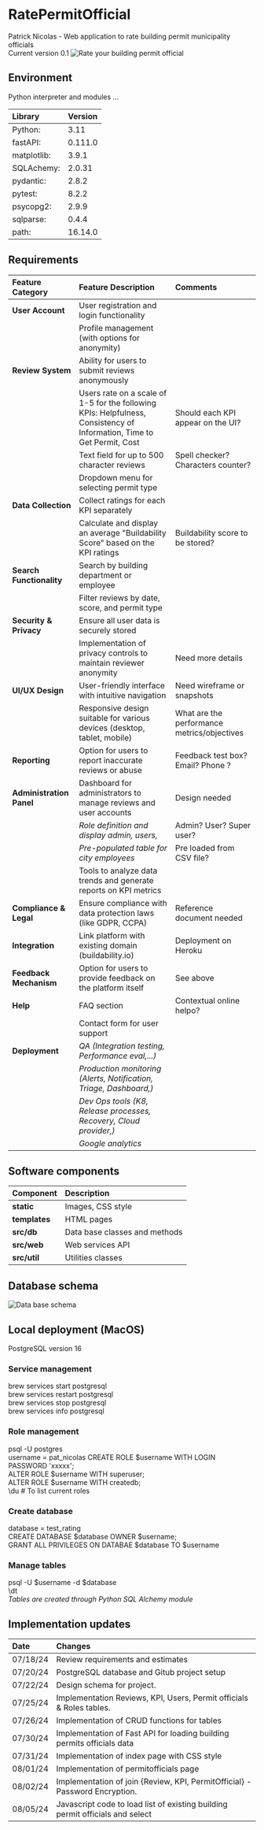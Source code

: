 # RatePermitOfficial
Patrick Nicolas - 
Web application to rate building permit municipality officials    
Current version 0.1
![Rate your building permit official](images/Building_permit_application_desk.png)

## Environment
Python interpreter and modules ...    
 
|Library    | Version |
|:----------|:--------|
|Python:    | 3.11    |
|fastAPI:   | 0.111.0 |    
|matplotlib:| 3.9.1   |    
|SQLAchemy: | 2.0.31  |
|pydantic:  | 2.8.2   |
|pytest:    | 8.2.2   |
|psycopg2:  | 2.9.9   | 
|sqlparse:  | 0.4.4   |
|path:      | 16.14.0 |


## Requirements

| Feature Category    | Feature Description                                                                                                    | Comments       |
|:--------------------|:-----------------------------------------------------------------------------------------------------------------------|:---------------|
| __User Account__    | User registration and login functionality                                                                              | 	              |
|                     | Profile management (with options for anonymity)                                                                        |                |
| __Review System__   | Ability for users to submit reviews anonymously                                                                        |                |
|                     | Users rate on a scale of 1-5 for the following KPIs: Helpfulness, Consistency of Information, Time to Get Permit, Cost | Should each KPI appear on the UI?               |
|                     | Text field for up to 500 character reviews                                                                             |Spell checker? Characters counter? |
|                     | Dropdown menu for selecting permit type                                                                                | |
| __Data Collection__ | Collect ratings for each KPI separately                                                                                |
|                     | Calculate and display an average "Buildability Score" based on the KPI ratings                                         | Buildability score to be stored?|
| __Search Functionality__| Search by building department or employee                                                                              
| | Filter reviews by date, score, and permit type                                                                         | |
| __Security & Privacy__ | Ensure all user data is securely stored                                                                                | |
| | Implementation of privacy controls to maintain reviewer anonymity                                                      | Need more details|
| __UI/UX Design__ | User-friendly interface with intuitive navigation                                                                      | Need wireframe or snapshots |
| | Responsive design suitable for various devices (desktop, tablet, mobile)                                               |  What are the performance metrics/objectives |
| __Reporting__ | Option for users to report inaccurate reviews or abuse                                                                 | Feedback test box? Email? Phone ?|
| __Administration Panel__ | Dashboard for administrators to manage reviews and user accounts                                                       | Design needed |
| | _Role definition and display admin, users,_                                                                            | Admin? User? Super user? |
| | _Pre-populated table for city employees_                                                                               | Pre loaded from CSV file? |
| | Tools to analyze data trends and generate reports on KPI metrics                                                       | |
| __Compliance & Legal__ | Ensure compliance with data protection laws (like GDPR, CCPA)                                                          | Reference document needed |
| __Integration__ | Link platform with existing domain (buildability.io)                                                                   | Deployment on Heroku |
| __Feedback Mechanism__ | Option for users to provide feedback on the platform itself                                                            | See above |
| __Help__ | FAQ section                                                                                                            | Contextual online helpo? |
| | Contact form for user support                                                                                          | |
| __Deployment__ | _QA (Integration testing, Performance eval,...)_                                                                       | |
| | _Production monitoring (Alerts, Notification, Triage, Dashboard,)_                                                     | |
| | _Dev Ops tools (K8, Release processes, Recovery, Cloud provider,)_                                                     | |
| | _Google analytics_ | |

## Software components
| Component     | Description |
|:--------------|:----------------|
| __static__    | Images, CSS style |
| __templates__ | HTML pages |
| __src/db__    | Data base classes and methods |
| __src/web__ | Web services API |
| __src/util__ | Utilities classes |

## Database schema
![Data base schema](images/Project_Schema_01.png)


## Local deployment (MacOS)
PostgreSQL version 16
### Service management
brew services start postgresql    
brew services restart postgresql     
brew services stop postgresql     
brew services info postgresql    

### Role management
psql -U postgres   
username = pat_nicolas
CREATE ROLE $username WITH LOGIN PASSWORD 'xxxxx';    
ALTER ROLE $username WITH superuser;  
ALTER ROLE $username WITH createdb;         
\du    # To list current roles

### Create database
database = test_rating          
CREATE DATABASE $database OWNER $username;       
GRANT ALL PRIVILEGES ON DATABAE $database TO $username

### Manage tables
psql -U $username -d $database     
\dt    
_Tables are created through Python SQL Alchemy module_


## Implementation updates

| Date     | Changes                                                                     |
|:---------|:----------------------------------------------------------------------------|
| 07/18/24 | Review requirements and estimates                                           |
| 07/20/24 | PostgreSQL database and Gitub project setup                                 |    
| 07/22/24 | Design schema for project.                                                  |    
| 07/25/24 | Implementation Reviews, KPI, Users, Permit officials & Roles tables.        |
| 07/26/24 | Implementation of CRUD functions for tables                                 |
| 07/30/24 | Implementation of Fast API for loading building permits officials data      |
| 07/31/24 | Implementation of index page with CSS style                                 | 
| 08/01/24 | Implementation of permitofficials page                                      |
| 08/02/24 | Implementation of join {Review, KPI, PermitOfficial} - Password Encryption. |                                                                                                        |
| 08/05/24 | Javascript code to load list of existing building permit officials and select |